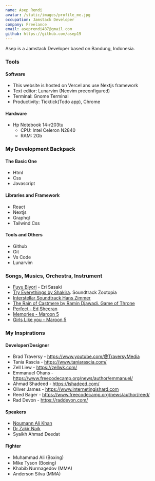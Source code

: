 ```yaml
---
name: Asep Rendi
avatar: /static/images/profile_me.jpg
occupation: Jamstack Developer
company: Freelance
email: aseprendi487@gmail.com
github: https://github.com/asep19
---
```


Asep is a Jamstack Developer based on Bandung, Indonesia.

### Tools

#### Software

- This website is hosted on Vercel ans use Nextjs framework
- Text editor: Lunarvim (Neovim preconfigured)
- Terminal: Gnome Terminal
- Productivity: Ticktick(Todo app), Chrome

#### Hardware

- Hp Notebook 14-r203tu
  - CPU: Intel Celeron N2840
  - RAM: 2Gb

### My Development Backpack

#### The Basic One

- Html
- Css
- Javascript

#### Libraries and Framework

- React
- Nextjs
- Graphql
- Tailwind Css

#### Tools and Others

- Github
- Git
- Vs Code
- Lunarvim

### Songs, Musics, Orchestra, Instrument

- [Fuyu Biyori](https://www.youtube.com/watch?v=0EX3tQWswj0) - Eri Sasaki
- [Try Everythings by Shakira](https://www.youtube.com/watch?v=c6rP-YP4c5I). Soundtrack Zootopia
- [Interstellar Soundtrack Hans Zimmer](https://www.youtube.com/watch?v=kottjfEd7Zw)
- [The Rain of Castmere by Ramin Djawadi. Game of Throne](https://www.youtube.com/watch?v=3pCGU3bIPEc)
- [Perfect - Ed Sheeran](https://www.youtube.com/watch?v=2Vv-BfVoq4g)
- [Memories - Maroon 5](https://www.youtube.com/watch?v=SlPhMPnQ58k)
- [Girls Like you - Maroon 5](https://www.youtube.com/watch?v=aJOTlE1K90k)

### My Inspirations

#### Developer/Designer

- Brad Traversy - https://www.youtube.com/@TraversyMedia
- Tania Rascia - https://www.taniarascia.com/
- Zell Liew - https://zellwk.com/
- Emmanuel Ohans - https://www.freecodecamp.org/news/author/emmanuel/
- Ahmad Shadeed - https://ishadeed.com/
- Oliver James - https://www.internetingishard.com
- Reed Bager - https://www.freecodecamp.org/news/author/reed/
- Rad Devon - https://raddevon.com/

#### Speakers

- [Noumann Ali Khan](https://www.youtube.com/@bayyinah)
- [Dr Zakir Naik](https://www.youtube.com/@Drzakirchannel)
- Syaikh Ahmad Deedat

#### Fighter

- Muhammad Ali (Boxing)
- Mike Tyson (Boxing)
- Khabib Nurmagedov (MMA)
- Anderson Silva (MMA)
